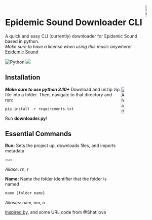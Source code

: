 <img src = "https://cdn.iconscout.com/icon/free/png-64/download-1851078-1569228.png" alt="downloader jpg" width=10% align="right"/>

# Epidemic Sound Downloader CLI
A quick and easy CLI (currently) downloader for Epidemic Sound based in python.\
*Make sure to have a license when using this music anywhere!*\
[Epidemic Sound](https://www.epidemicsound.com)

![Python](https://img.shields.io/badge/-Made%20in%20Python-eb5234?logo=python&logoColor=fff) ![](https://visitor-badge.glitch.me/badge?page_id=aarushx,e-downloader) 
## Installation 
<img src="http://mobileimages.lowes.com/productimages/36dee6f7-6acd-42a9-bb5d-f994138ea37e/04938596.jpg" alt="A hammer" width="15%" align="right" left="20px"></img>
***Make sure to use python 3.10+***
Download and unzip zip file into a folder.
Then, navigate to that directory and run:
```python
pip install -r requirements.txt
```

Run **downloader.py**!
## Essential Commands
**Run:**
Sets the project up, downloads files, and imports metadata
```bash 
run
```
*Aliase*: rn, r

**Name:**
Name the folder identifier that the folder is named
```bash 
name (folder name)
```
*Aliases*: nam, nm, n


[Inspired by,](https://github.com/Shatilova/Epidemic-Sound-Albums-Downloader) and some URL code from @Shatilova
